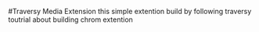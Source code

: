 #Traversy Media Extension
this simple extention build by following traversy toutrial about building chrom extention
